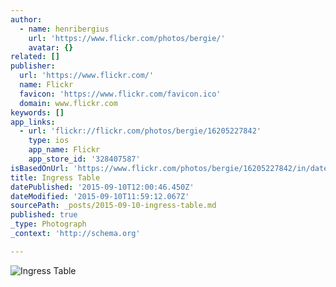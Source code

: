 ```yaml
---
author:
  - name: henribergius
    url: 'https://www.flickr.com/photos/bergie/'
    avatar: {}
related: []
publisher:
  url: 'https://www.flickr.com/'
  name: Flickr
  favicon: 'https://www.flickr.com/favicon.ico'
  domain: www.flickr.com
keywords: []
app_links:
  - url: 'flickr://flickr.com/photos/bergie/16205227842'
    type: ios
    app_name: Flickr
    app_store_id: '328407587'
isBasedOnUrl: 'https://www.flickr.com/photos/bergie/16205227842/in/datetaken-public/'
title: Ingress Table
datePublished: '2015-09-10T12:00:46.450Z'
dateModified: '2015-09-10T11:59:12.067Z'
sourcePath: _posts/2015-09-10-ingress-table.md
published: true
_type: Photograph
_context: 'http://schema.org'

---
```

![Ingress Table](https://farm8.staticflickr.com/7530/16205227842_07357c10bc_b.jpg)